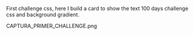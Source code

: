 First challenge css, here I build a card to show the text 100 days challenge css and background gradient.

CAPTURA_PRIMER_CHALLENGE.png
